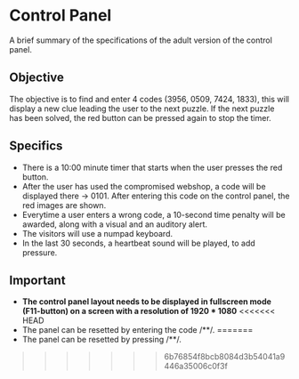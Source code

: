 # Control Panel
A brief summary of the specifications of the adult version of the control panel.

## Objective
The objective is to find and enter 4 codes (3956, 0509, 7424, 1833), this will display a new clue leading the user to the next puzzle. If the next puzzle has been solved, the red button can be pressed again to stop the timer.

## Specifics
- There is a 10:00 minute timer that starts when the user presses the red button.
- After the user has used the compromised webshop, a code will be displayed there -> 0101. After entering this code on the control panel, the red images are shown.
- Everytime a user enters a wrong code, a 10-second time penalty will be awarded, along with a visual and an auditory alert.
- The visitors will use a numpad keyboard. 
- In the last 30 seconds, a heartbeat sound will be played, to add pressure.

## Important
- **The control panel layout needs to be displayed in fullscreen mode (F11-button) on a screen with a resolution of 1920 * 1080**
<<<<<<< HEAD
- The panel can be resetted by entering the code /**/.
=======
- The panel can be resetted by pressing /**/.
>>>>>>> 6b76854f8bcb8084d3b54041a9446a35006c0f3f




